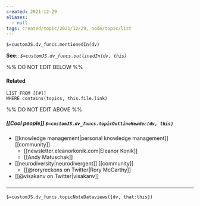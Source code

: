 ```yaml
---
created: 2021-12-29 
aliases:
  - null
tags: created/topic/2021/12/29, node/topic/list
---
```

`$=customJS.dv_funcs.mentionedIn(dv)`

**See**:: 
*`$=customJS.dv_funcs.outlinedIn(dv, this)`*

%% DO NOT EDIT BELOW %%
#### Related 
```dataview
LIST FROM [[#]]
WHERE contains(topics, this.file.link)
```
%% DO NOT EDIT ABOVE %%
##### [[Cool people]] `$=customJS.dv_funcs.topicOutlineHeader(dv, this)`

- [[knowledge management|personal knowledge management]] [[community]]
	- [[newsletter.eleanorkonik.com|Eleanor Konik]]
	- [[Andy Matuschak]]
- [[neurodiversity|neurodivergent]] [[community]]
	- [[@roryreckons on Twitter|Rory McCarthy]]
- [[@visakanv on Twitter|visakanv]]

### <hr class="dataviews"/>

`$=customJS.dv_funcs.topicNoteDataviews({dv, that:this})`
